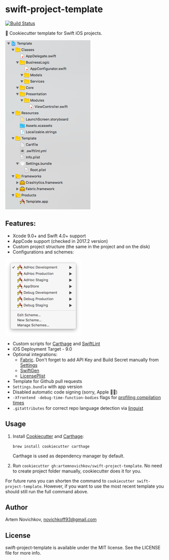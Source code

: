 # swift-project-template
[![Build Status](https://travis-ci.org/artemnovichkov/swift-project-template.svg?branch=master)](https://travis-ci.org/artemnovichkov/swift-project-template)

🍪 Cookiecutter template for Swift iOS projects.

![swift-project-template](.github/example.png)

## Features:
* Xcode 9.0+ and Swift 4.0+ support
* AppCode support (checked in 2017.2 version)
* Custom project structure (the same in the project and on the disk)
* Configurations and schemes:

![swift-project-template](.github/schemes.png)

* Custom scripts for [Carthage](https://github.com/Carthage/Carthage) and [SwiftLint](https://github.com/realm/SwiftLint)
* iOS Deployment Target - 9.0
* Optional integrations:
  * [Fabric](https://www.fabric.io). Don't forget to add API Key and Build Secret manually from [Settings](https://www.fabric.io/settings/organizations)
  * [SwiftGen](https://github.com/SwiftGen/SwiftGen)
  * [LicensePlist](https://github.com/mono0926/LicensePlist)
* Template for Github pull requests
* `Settings.bundle` with app version
* Disabled automatic code signing (sorry, Apple 🤷‍♂️)
* `-Xfrontend -debug-time-function-bodies` flags for [profiling compilation times](https://github.com/RobertGummesson/BuildTimeAnalyzer-for-Xcode)
* `.gitattributes` for correct repo language detection via [linguist](https://github.com/github/linguist)

## Usage
1. Install [Cookiecutter](https://github.com/audreyr/cookiecutter) and [Carthage](https://github.com/Carthage/Carthage):
   
   `brew install cookiecutter carthage`
   
   Carthage is used as dependency manager by default.
    
2. Run `cookiecutter gh:artemnovichkov/swift-project-template`. No need to create project folder manually, cookiecutter does it for you.

For future runs you can shorten the command to `cookiecutter swift-project-template`. However, if you want to use the most recent template you should still run the full command above.

## Author

Artem Novichkov, novichkoff93@gmail.com

## License

swift-project-template is available under the MIT license. See the LICENSE file for more info.
